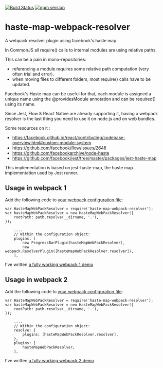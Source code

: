 [![Build Status](https://travis-ci.org/flegall/haste-map-webpack-resolver.svg?branch=master)](https://travis-ci.org/flegall/haste-map-webpack-resolver) [![npm version](https://badge.fury.io/js/haste-map-webpack-resolver.svg)](https://badge.fury.io/js/haste-map-webpack-resolver)

# haste-map-webpack-resolver
A webpack resolver plugin using facebook's haste map.

In CommonJS all require() calls to internal modules are using relative paths.

This can be a pain in mono-repositories:
  - referencing a module requires some relative path computation (very often trial and error).
  - when moving files to different folders, most require() calls have to be updated.

Facebook's Haste map can be useful for that, each module is assigned a unique name using the @providesModule annotation and can be required() using its name.

Since Jest, Flow & React Native are already supporting it, having a webpack resolver is the last thing you need to use it on node.js and on web bundles.

Some resources on it :
  - https://facebook.github.io/react/contributing/codebase-overview.html#custom-module-system
  - https://github.com/facebook/flow/issues/2648
  - https://github.com/facebookarchive/node-haste
  - https://github.com/facebook/jest/tree/master/packages/jest-haste-map

This implementation is based on jest-haste-map, the haste map implementation used by Jest runner.

## Usage in webpack 1
Add the following code to [your webpack configuration file](https://github.com/flegall/haste-map-webpack-resolver/blob/master/packages/haste-map-webpack-resolver-demo-webpack/webpack.config.js):
```
var HasteMapWebPackResolver = require('haste-map-webpack-resolver');
var hasteMapWebPackResolver = new HasteMapWebPackResolver({
    rootPath: path.resolve(__dirname, '.'),
});

    ....
    // Within the configuration object:
    plugins: [
        new ProgressBarPlugin(hasteMapWebPackResolver),
        new webpack.ResolverPlugin([hasteMapWebPackResolver.resolver]),
    ],
```
I've written [a fully working webpack 1 demo](https://github.com/flegall/haste-map-webpack-resolver/tree/master/packages/haste-map-webpack-resolver-demo-webpack)

## Usage in webpack 2
Add the following code to [your webpack configuration file](https://github.com/flegall/haste-map-webpack-resolver/blob/master/packages/haste-map-webpack-resolver-demo-webpack2/webpack.config.js):
```
var HasteMapWebPackResolver = require('haste-map-webpack-resolver');
var hasteMapWebPackResolver = new HasteMapWebPackResolver({
    rootPath: path.resolve(__dirname, '.'),
});

    ....
    // Within the configuration object:
    resolve: {
        plugins: [hasteMapWebPackResolver.resolver],
    },
    plugins: [
        hasteMapWebPackResolver,
    ],
```
I've written [a fully working webpack 2 demo](https://github.com/flegall/haste-map-webpack-resolver/tree/master/packages/haste-map-webpack-resolver-demo-webpack2)
